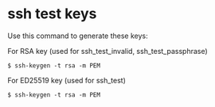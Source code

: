 # ssh test keys

Use this command to generate these keys:

For RSA key (used for ssh_test_invalid, ssh_test_passphrase)
```
$ ssh-keygen -t rsa -m PEM
```

For ED25519 key (used for ssh_test)
```
$ ssh-keygen -t rsa -m PEM
```